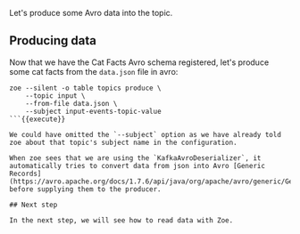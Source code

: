 Let's produce some Avro data into the topic.

## Producing data

Now that we have the Cat Facts Avro schema registered, let's produce some cat facts from the `data.json` file in avro:

```
zoe --silent -o table topics produce \
    --topic input \
    --from-file data.json \
    --subject input-events-topic-value
```{{execute}}

We could have omitted the `--subject` option as we have already told zoe about that topic's subject name in the configuration.

When zoe sees that we are using the `KafkaAvroDeserializer`, it automatically tries to convert data from json into Avro [Generic Records](https://avro.apache.org/docs/1.7.6/api/java/org/apache/avro/generic/GenericRecord.html) before supplying them to the producer.

## Next step

In the next step, we will see how to read data with Zoe.
